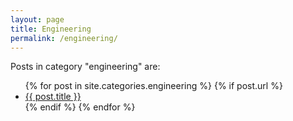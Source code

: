 ```yaml
---
layout: page
title: Engineering
permalink: /engineering/
---
```


<p>Posts in category "engineering" are:</p>

<ul>
  {% for post in site.categories.engineering %}
    {% if post.url %}
        <li><a href="{{ post.url }}">{{ post.title }}</a></li>
    {% endif %}
  {% endfor %}
</ul>

